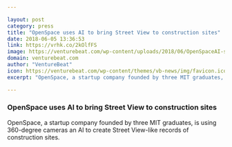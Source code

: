 ```yaml
---

layout: post
category: press
title: "OpenSpace uses AI to bring Street View to construction sites"
date: 2018-06-05 13:36:53
link: https://vrhk.co/2kOlfFS
image: https://venturebeat.com/wp-content/uploads/2018/06/OpenSpaceAI-splitscreen-screenshot-hires.png?fit=3360%2C1908&strip=all
domain: venturebeat.com
author: "VentureBeat"
icon: https://venturebeat.com/wp-content/themes/vb-news/img/favicon.ico
excerpt: "OpenSpace, a startup company founded by three MIT graduates, is using 360-degree cameras an AI to create Street View-like records of construction sites."

---
```


### OpenSpace uses AI to bring Street View to construction sites

OpenSpace, a startup company founded by three MIT graduates, is using 360-degree cameras an AI to create Street View-like records of construction sites.